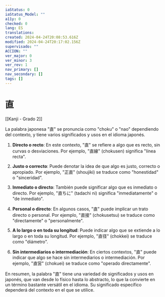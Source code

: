 ```yaml
---
iaStatus: 0
iaStatus_Model: ""
a11y: 0
checked: 0
lang: ES
translations: 
created: 2024-04-24T20:08:53.616Z
modified: 2024-04-24T20:17:02.156Z
supervisado: ""
ACCION: ""
ver_major: 0
ver_minor: 3
ver_rev: 1
nav_primary: []
nav_secondary: []
tags: []
---
```

# 直

[[Kanji - Grado 2]]

La palabra japonesa "直" se pronuncia como "choku" o "nao" dependiendo del contexto, y tiene varios significados y usos en el idioma japonés.

1. **Directo o recto**: En este contexto, "直" se refiere a algo que es recto, sin curvas o desviaciones. Por ejemplo, "直線" (chokusen) significa "línea recta".

2. **Justo o correcto**: Puede denotar la idea de que algo es justo, correcto o apropiado. Por ejemplo, "正直" (shoujiki) se traduce como "honestidad" o "sinceridad".

3. **Inmediato o directo**: También puede significar algo que es inmediato o directo. Por ejemplo, "直ちに" (tadachi ni) significa "inmediatamente" o "de inmediato".

4. **Personal o directo**: En algunos casos, "直" puede implicar un trato directo o personal. Por ejemplo, "直接" (chokusetsu) se traduce como "directamente" o "personalmente".

5. **A lo largo o en toda su longitud**: Puede indicar algo que se extiende a lo largo o en toda su longitud. Por ejemplo, "直径" (chokkei) se traduce como "diámetro".

6. **Sin intermediarios o intermediación**: En ciertos contextos, "直" puede indicar que algo se hace sin intermediarios o intermediación. Por ejemplo, "直営" (chokuei) se traduce como "operado directamente".

En resumen, la palabra "直" tiene una variedad de significados y usos en japonés, que van desde lo físico hasta lo abstracto, lo que la convierte en un término bastante versátil en el idioma. Su significado específico dependerá del contexto en el que se utilice.